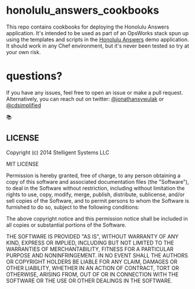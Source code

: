 honolulu_answers_cookbooks
==========================

This repo contains cookbooks for deploying the Honolulu Answers application. It's intended to be used as part of an OpsWorks stack spun up using the templates and scripts in the [Honolulu Answers](https://github.com/rajagopalan/honolulu_answers) demo application. It should work in any Chef environment, but it's never been tested so try at your own risk.

questions?
====
If you have any issues, feel free to open an issue or make a pull request. Alternatively, you can reach out on twitter: [@jonathansywulak](https://twitter.com/jonathansywulak) or [@cdsimplified](https://twitter.com/cdsimplified)

:books: 

## LICENSE

Copyright (c) 2014 Stelligent Systems LLC

MIT LICENSE

Permission is hereby granted, free of charge, to any person obtaining a copy
of this software and associated documentation files (the "Software"), to deal
in the Software without restriction, including without limitation the rights
to use, copy, modify, merge, publish, distribute, sublicense, and/or sell
copies of the Software, and to permit persons to whom the Software is
furnished to do so, subject to the following conditions:

The above copyright notice and this permission notice shall be included in
all copies or substantial portions of the Software.

THE SOFTWARE IS PROVIDED "AS IS", WITHOUT WARRANTY OF ANY KIND, EXPRESS OR
IMPLIED, INCLUDING BUT NOT LIMITED TO THE WARRANTIES OF MERCHANTABILITY,
FITNESS FOR A PARTICULAR PURPOSE AND NONINFRINGEMENT. IN NO EVENT SHALL THE
AUTHORS OR COPYRIGHT HOLDERS BE LIABLE FOR ANY CLAIM, DAMAGES OR OTHER
LIABILITY, WHETHER IN AN ACTION OF CONTRACT, TORT OR OTHERWISE, ARISING FROM,
OUT OF OR IN CONNECTION WITH THE SOFTWARE OR THE USE OR OTHER DEALINGS IN
THE SOFTWARE.

